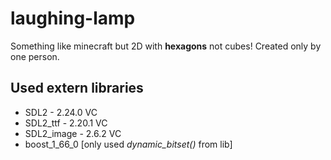 # laughing-lamp

Something like minecraft but 2D with **hexagons** not cubes!
Created only by one person.


## Used extern libraries
+ SDL2 - 2.24.0 VC
+ SDL2_ttf - 2.20.1 VC
+ SDL2_image - 2.6.2 VC
+ boost_1_66_0 [only used _dynamic_bitset<T>()_ from lib]
